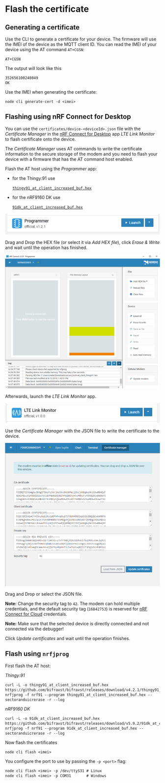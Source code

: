 # Flash the certificate

## Generating a certificate

Use the CLI to generate a certificate for your device. The firmware will use the IMEI of the device as the MQTT client ID. You can read the IMEI of your device using the AT command `AT+CGSN`:

```text
AT+CGSN
```

The output will look like this

```text
352656100248049
OK
```

Use the IMEI when generating the certificate:

```text
node cli generate-cert -d <imei>
```

## Flashing using nRF Connect for Desktop

You can use the `certificates/device-<deviceId>.json` file with the _Certificate Manager_ in the [nRF Connect for Desktop](https://www.nordicsemi.com/Software-and-Tools/Development-Tools/nRF-Connect-for-desktop) app _LTE Link Monitor_ to flash certificate onto the device.

The _Certificate Manager_ uses AT commands to write the certificate information to the secure storage of the modem and you need to flash your device with a firmware that has the AT command host enabled.

Flash the AT host using the _Programmer_ app:

* for the Thingy:91 use

  [`thingy91_at_client_increased_buf.hex`](https://github.com/bifravst/bifravst/releases/download/v4.2.1/thingy91_at_client_increased_buf.hex)

* for the nRF9160 DK use

  [`91dk_at_client_increased_buf.hex`](https://github.com/bifravst/bifravst/releases/download/v5.9.2/91dk_at_client_increased_buf.hex)

![nRF Connect for Desktop Programmer](../.gitbook/assets/programmer-desktop.png)

Drag and Drop the HEX file \(or select it via _Add HEX file_\), click _Erase & Write_ and wait until the operation has finished.

![nRF Connect for Desktop Programmer](../.gitbook/assets/programmer-modem-desktop.png)

Afterwards, launch the _LTE Link Monitor_ app.

![nRF Connect for Desktop LTE Link Monitor](../.gitbook/assets/lte-link-monitor-desktop.png)

Use the _Certificate Manager_ with the JSON file to write the certificate to the device.

![nRF Connect for Desktop Certificate Manager](../.gitbook/assets/certificate-manager-desktop.png)

Drag and Drop or select the JSON file.

**Note:** Change the security tag to `42`. The modem can hold multiple credentials, and the default security tag \(`16842753`\) is reserved for [nRF Connect for Cloud](https://www.nordicsemi.com/Software-and-Tools/Development-Tools/nRF-Connect-for-Cloud) credentials.

**Note:** Make sure that the selected device is directly connected and not connected via the debugger!

Click _Update certificates_ and wait until the operation finishes.

## Flash using `nrfjprog`

First flash the AT host:

_Thingy:91_

```text
curl -L -o thingy91_at_client_increased_buf.hex https://github.com/bifravst/bifravst/releases/download/v4.2.1/thingy91_at_client_increased_buf.hex
nrfjprog -f nrf91 --program thingy91_at_client_increased_buf.hex --sectoranduicrerase -r --log
```

_nRF9160 DK_

```text
curl -L -o 91dk_at_client_increased_buf.hex https://github.com/bifravst/bifravst/releases/download/v5.9.2/91dk_at_client_increased_buf.hex
nrfjprog -f nrf91 --program 91dk_at_client_increased_buf.hex --sectoranduicrerase -r --log
```

Now flash the certificates

```text
node cli flash <imei>
```

You configure the port to use by passing the `-p <port>` flag:

```text
node cli flash <imei> -p /dev/ttyS31 # Linux
node cli flash <imei> -p COM31       # Windows
```

